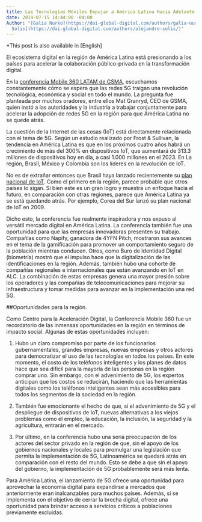 ```yaml
---
title: Las Tecnologías Móviles Empujan a América Latina Hacia Adelante
date: 2019-07-15 14:44:00 -04:00
Author: "[Galia Nurko](https://dai-global-digital.com/authors/galia-nurko/) y [Alejandtro
  Solis](https://dai-global-digital.com/authors/alejandro-solis/)"
---
```


*This post is also available in [English]

El ecosistema digital en la región de América Latina está presionando a los países para acelerar la colaboración público-privada en la transformación digital.

En la [conferencia Mobile 360 LATAM de GSMA](https://www.mobile360series.com/latin-america/agenda/), escuchamos constantemente cómo se espera que las redes 5G traigan una revolución tecnológica, económica y social en todo el mundo. La pregunta fue planteada por muchos oradores, entre ellos Mat Granryd, CEO de GSMA, quien instó a las autoridades y la industria a trabajar conjuntamente para acelerar la adopción de redes 5G en la región para que América Latina no se quede atrás.

La cuestión de la Internet de las cosas (IoT) está directamente relacionada con el tema de 5G. Según un estudio realizado por Frost & Sullivan, la tendencia en América Latina es que en los próximos cuatro años habrá un crecimiento de más del 300% en dispositivos IoT, que aumentará de 313.3 millones de dispositivos hoy en día, a casi 1.000 millones en el 2023. En La región, Brasil, México y Colombia son los líderes en la revolución de IoT.

No es de extrañar entonces que Brasil haya lanzado recientemente su [plan nacional de IoT](https://dig.watch/updates/brazil-launch-national-iot-plan). Como el primero en la región, parece probable que otros países lo sigan. Si bien este es un gran logro y muestra un enfoque hacia el futuro, en comparación con otras regiones, parece que América Latina ya se está quedando atrás. Por ejemplo, Corea del Sur lanzó su plan nacional de IoT en 2009.

Dicho esto, la conferencia fue realmente inspiradora y nos expuso al versátil mercado digital en América Latina. La conferencia también fue una oportunidad para que las empresas innovadoras presenten su trabajo. Compañías como Napify, ganadora de 4YFN Pitch, mostraron sus avances en el tema de la gamificación para promover un comportamiento seguro de la población mientras conducen. Otros, como Buro de Identidad Digital (biometría) mostró que el impulso hace que la digitalización de las identificaciones en la región. Además, también hubo una cohorte de compañías regionales e internacionales que están avanzando en IoT en ALC. La combinación de estas empresas genera una mayor presión sobre los operadores y las compañías de telecomunicaciones para mejorar su infraestructura y tomar medidas para avanzar en la implementación una red 5G.

##Oportunidades para la región.

Como Centro para la Aceleración Digital, la Conferencia Mobile 360 fue un recordatorio de las inmensas oportunidades en la región en términos de impacto social. Algunas de estas oportunidades incluyen:

1. Hubo un claro compromiso por parte de los funcionarios gubernamentales, grandes empresas, nuevas empresas y otros actores para democratizar el uso de las tecnologías en todos los países. En este momento, el costo de los teléfonos inteligentes y los planes de datos hace que sea difícil para la mayoría de las personas en la región comprar uno. Sin embargo, con el advenimiento de 5G, los expertos anticipan que los costos se reducirán, haciendo que las herramientas digitales como los teléfonos inteligentes sean más accesibles para todos los segmentos de la sociedad en la región.

2. También fue emocionante el hecho de que, si el advenimiento de 5G y el despliegue de dispositivos de IoT, nuevas alternativas a los viejos problemas como el empleo, la educación, la inclusión, la seguridad y la agricultura, entrarán en el mercado.

3. Por último, en la conferencia hubo una seria preocupación de los actores del sector privado en la región de que, sin el apoyo de los gobiernos nacionales y locales para promulgar una legislación que permita la implementación de 5G, Latinoamérica se quedará atrás en comparación con el resto del mundo. Esto se debe a que sin el apoyo del gobierno, la implementación de 5G probablemente será más lenta.

Para América Latina, el lanzamiento de 5G ofrece una oportunidad para aprovechar la economía digital para expandirse a mercados que anteriormente eran inalcanzables para muchos países. Además, si se implementa con el objetivo de cerrar la brecha digital, ofrece una oportunidad para brindar acceso a servicios críticos a poblaciones previamente excluidas.